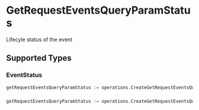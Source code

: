 # GetRequestEventsQueryParamStatus

Lifecyle status of the event


## Supported Types

### EventStatus

```go
getRequestEventsQueryParamStatus := operations.CreateGetRequestEventsQueryParamStatusEventStatus(components.EventStatus{/* values here */})
```

### 

```go
getRequestEventsQueryParamStatus := operations.CreateGetRequestEventsQueryParamStatusArrayOfEventStatus([]components.EventStatus{/* values here */})
```


